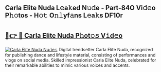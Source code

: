 ## Carla Elite Nuda L𝚎a𝚔ed N𝚞𝚍e - Part-84O Vi𝚍𝚎o P𝚑𝚘tos - H𝚘𝚝 O𝚗𝚕yf𝚊ns L𝚎a𝚔s DF10r

# <h2><a href="http://kf38ycw.oniu.top/?m=Carla+Elite+Nuda">🔗👉 🔴 Carla Elite Nuda P𝚑ot𝚘𝚜 V𝚒d𝚎o</a></h2>

[![Carla Elite Nuda Nu𝚍e𝚜](https://i.imgur.com/0qMVB7G.gif)](http://kf38ycw.oniu.top/?m=Carla+Elite+Nuda)
Digital trendsetter Carla Elite Nuda, recognized for publishing dance and lifestyle material, consisting of performances and vlogs on social media. Skilled impressionist Carla Elite Nuda, celebrated for their remarkable abilities to mimic various voices and accents.  
